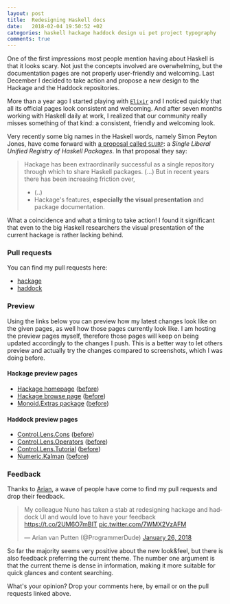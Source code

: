 ```yaml
---
layout: post
title:  Redesigning Haskell docs
date:   2018-02-04 19:50:52 +02
categories: haskell hackage haddock design ui pet project typography
comments: true
---
```


One of the first impressions most people mention having about Haskell is that it looks scary. Not just the concepts involved are overwhelming, but the documentation pages are not properly user-friendly and welcoming. Last December I decided to take action and propose a new design to the Hackage and the Haddock repositories.

More than a year ago I started playing with [`Elixir`](https://elixir-lang.org/) and I noticed quickly that all its official pages look consistent and welcoming. And after seven months working with Haskell daily at work, I realized that our community really misses something of that kind: a consistent, friendly and welcoming look.

Very recently some big names in the Haskell words, namely Simon Peyton Jones, have come forward with [a proposal called `SLURP`](https://github.com/simonmar/ecosystem-proposals/blob/slurp/proposals/0000-slurp.rst): a _Single Liberal Unified Registry of Haskell Packages_. In that proposal they say:



> Hackage has been extraordinarily successful as a single repository
through which to share Haskell packages. (...) But in recent years there has
been increasing friction over,
>
> - (..)
>-  Hackage's features, **especially the visual presentation** and package
   documentation.

What a coincidence and what a timing to take action! I found it significant that even to the big Haskell researchers the visual presentation of the current hackage is rather lacking behind.

### Pull requests

You can find my pull requests here:

- [hackage](https://github.com/haskell/hackage-server/pull/648)
- [haddock](https://github.com/haskell/haddock/pull/721)

### Preview

Using the links below you can preview how my latest changes look like on the given pages, as well how those pages currently look like.
I am hosting the preview pages myself, therefore those pages will keep on being updated accordingly to the changes I push. This is a better way to let others preview and actually try the changes compared to screenshots, which I was doing before.  

#### Hackage preview pages

- <a href="/pets/hackage/home.html" target="_blank">Hackage homepage</a> (<a href="https://hackage.haskell.org" target="_blank">before</a>)
- <a href="/pets/hackage/browse.html" target="_blank">Hackage browse page</a> (<a href="https://hackage.haskell.org/packages/browse" target="_blank">before</a>)
- <a href="/pets/hackage/monoid-extras.html" target="_blank">Monoid.Extras package</a> (<a href="https://hackage.haskell.org/package/monoid-extras" target="_blank">before</a>)

#### Haddock preview pages

- <a href="/pets/haddock/Control.Lens.Cons.html" target="_blank">Control.Lens.Cons</a> (<a href="https://hackage.haskell.org/package/lens-4.16/docs/Control-Lens-Cons.html" target="_blank">before</a>)
- <a href="/pets/haddock/Control.Lens.Operators.html" target="_blank">Control.Lens.Operators</a> (<a href="https://hackage.haskell.org/package/lens-4.16/docs/Control-Lens-Operators.html" target="_blank">before</a>)
- <a href="/pets/haddock/Control.Lens.Tutorial.html" target="_blank">Control.Lens.Tutorial</a> (<a href="https://hackage.haskell.org/package/lens-tutorial-1.0.3/docs/Control-Lens-Tutorial.html" target="_blank">before</a>)
- <a href="/pets/haddock/Numeric.Kalman.html" target="_blank">Numeric.Kalman</a> (<a href="https://hackage.haskell.org/package/kalman-1.0.0.2/docs/Numeric-Kalman.html" target="_blank">before</a>)

### Feedback

Thanks to [Arian](https://arianvp.me), a wave of people have come to find my pull requests and drop their feedback.

<blockquote class="twitter-tweet" data-lang="en"><p lang="en" dir="ltr">My colleague Nuno has taken a stab at redesigning hackage and haddock UI and would love to have your feedback <a href="https://t.co/2UM6O7mBIT">https://t.co/2UM6O7mBIT</a> <a href="https://t.co/7WMX2VzAFM">pic.twitter.com/7WMX2VzAFM</a></p>&mdash; Arian van Putten (@ProgrammerDude) <a href="https://twitter.com/ProgrammerDude/status/956807886889472001?ref_src=twsrc%5Etfw">January 26, 2018</a></blockquote>
<script async src="https://platform.twitter.com/widgets.js" charset="utf-8"></script>

So far the majority seems very positive about the new look&feel, but there is also feedback preferring the current theme.
The number one argument is that the current theme is dense in information, making it more suitable for quick glances and content searching.

What's your opinion? Drop your comments here, by email or on the pull requests linked above.
